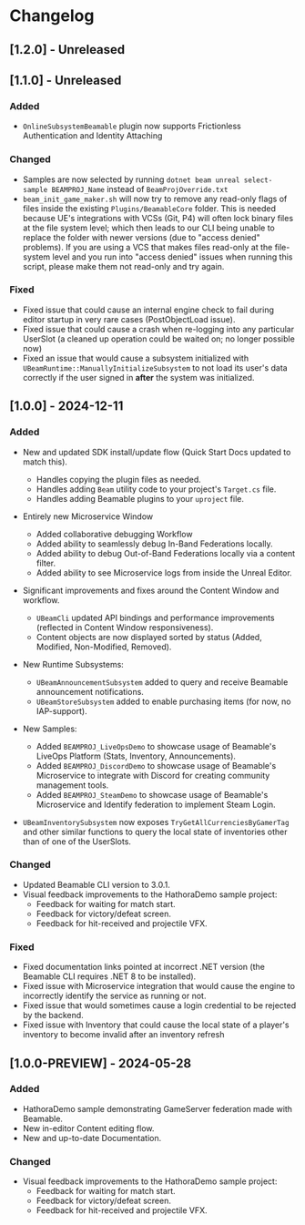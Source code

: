 # Changelog

## [1.2.0] - Unreleased

## [1.1.0] - Unreleased

### Added
- `OnlineSubsystemBeamable` plugin now supports Frictionless Authentication and Identity Attaching 

### Changed
- Samples are now selected by running `dotnet beam unreal select-sample BEAMPROJ_Name` instead of `BeamProjOverride.txt`
- `beam_init_game_maker.sh` will now try to remove any read-only flags of files inside the existing `Plugins/BeamableCore` folder. 
   This is needed because UE's integrations with VCSs (Git, P4) will often lock binary files at the file system level; which then 
   leads to our CLI being unable to replace the folder with newer versions (due to "access denied" problems). If you are using a VCS that 
   makes files read-only at the file-system level and you run into "access denied" issues when running this script, please make them not read-only and try again.

### Fixed
- Fixed issue that could cause an internal engine check to fail during editor startup in very rare cases (PostObjectLoad issue).
- Fixed issue that could cause a crash when re-logging into any particular UserSlot (a cleaned up operation could be waited on; no longer possible now)
- Fixed an issue that would cause a subsystem initialized with `UBeamRuntime::ManuallyInitializeSubsystem` to not load its user's data correctly if the user signed in **after** the system was initialized. 

## [1.0.0] - 2024-12-11

### Added
- New and updated SDK install/update flow (Quick Start Docs updated to match this).
  - Handles copying the plugin files as needed.
  - Handles adding `Beam` utility code to your project's `Target.cs` file.
  - Handles adding Beamable plugins to your `uproject` file.
  
- Entirely new Microservice Window
  - Added collaborative debugging Workflow
  - Added ability to seamlessly debug In-Band Federations locally.
  - Added ability to debug Out-of-Band Federations locally via a content filter.
  - Added ability to see Microservice logs from inside the Unreal Editor.  

- Significant improvements and fixes around the Content Window and workflow.
  - `UBeamCli` updated API bindings and performance improvements (reflected in Content Window responsiveness).
  - Content objects are now displayed sorted by status (Added, Modified, Non-Modified, Removed).

- New Runtime Subsystems:
  - `UBeamAnnouncementSubsystem` added to query and receive Beamable announcement notifications.
  - `UBeamStoreSubsystem` added to enable purchasing items (for now, no IAP-support).

- New Samples:
  - Added `BEAMPROJ_LiveOpsDemo` to showcase usage of Beamable's LiveOps Platform (Stats, Inventory, Announcements).
  - Added `BEAMPROJ_DiscordDemo` to showcase usage of Beamable's Microservice to integrate with Discord for creating community management tools.
  - Added `BEAMPROJ_SteamDemo` to showcase usage of Beamable's Microservice and Identify federation to implement Steam Login.

- `UBeamInventorySubsystem` now exposes `TryGetAllCurrenciesByGamerTag` and other similar functions to query the local state of inventories other than of one of the UserSlots.

### Changed
- Updated Beamable CLI version to 3.0.1.
- Visual feedback improvements to the HathoraDemo sample project:
  - Feedback for waiting for match start.
  - Feedback for victory/defeat screen.
  - Feedback for hit-received and projectile VFX.
  
### Fixed
- Fixed documentation links pointed at incorrect .NET version (the Beamable CLI requires .NET 8 to be installed).
- Fixed issue with Microservice integration that would cause the engine to incorrectly identify the service as running or not.
- Fixed issue that would sometimes cause a login credential to be rejected by the backend.
- Fixed issue with Inventory that could cause the local state of a player's inventory to become invalid after an inventory refresh

## [1.0.0-PREVIEW] - 2024-05-28

### Added

- HathoraDemo sample demonstrating GameServer federation made with Beamable.
- New in-editor Content editing flow.
- New and up-to-date Documentation.

### Changed

- Visual feedback improvements to the HathoraDemo sample project:
  - Feedback for waiting for match start.
  - Feedback for victory/defeat screen.
  - Feedback for hit-received and projectile VFX.
